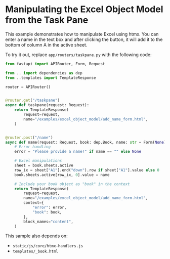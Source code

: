 # Manipulating the Excel Object Model from the Task Pane

This example demonstrates how to manipulate Excel using htmx. You can enter a name in the text box and after clicking the button, it will add it to the bottom of column A in the active sheet.

To try it out, replace `app/routers/taskpane.py` with the following code:

```python
from fastapi import APIRouter, Form, Request

from .. import dependencies as dep
from ..templates import TemplateResponse

router = APIRouter()


@router.get("/taskpane")
async def taskpane(request: Request):
    return TemplateResponse(
        request=request,
        name="/examples/excel_object_model/add_name_form.html",
    )


@router.post("/name")
async def name(request: Request, book: dep.Book, name: str = Form(None)):
    # Error handling
    error = "Please provide a name!" if name == "" else None

    # Excel manipulations
    sheet = book.sheets.active
    row_ix = sheet["A1"].end("down").row if sheet["A1"].value else 0
    book.sheets.active[row_ix, 0].value = name

    # Include your book object as "book" in the context
    return TemplateResponse(
        request=request,
        name="/examples/excel_object_model/add_name_form.html",
        context={
            "error": error,
            "book": book,
        },
        block_names="content",
    )
```

This sample also depends on:

- `static/js/core/htmx-handlers.js`
- `templates/_book.html`
